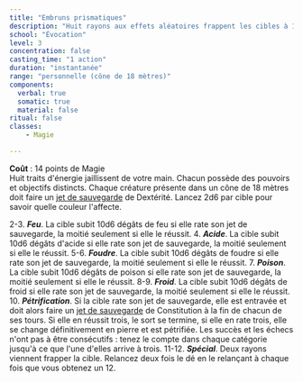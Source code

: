 ```yaml
---
title: "Embruns prismatiques"
description: "Huit rayons aux effets aléatoires frappent les cibles à 18 mètres."
school: "Évocation"
level: 3
concentration: false
casting_time: "1 action"
duration: "instantanée"
range: "personnelle (cône de 18 mètres)"
components:
  verbal: true
  somatic: true
  material: false
ritual: false
classes:
    - Magie

---
```

**Coût** : 14 points de Magie    
Huit traits d'énergie jaillissent de votre main. Chacun possède des pouvoirs et objectifs distincts. Chaque créature présente dans un cône de 18 mètres doit faire un [jet de sauvegarde](/utiliser-les-caracteristiques/#jets-de-sauvegarde) de Dextérité. Lancez 2d6 par cible pour savoir quelle couleur l'affecte.

2-3. **_Feu_**. La cible subit 10d6 dégâts de feu si elle rate son jet de sauvegarde, la moitié seulement si elle le réussit.
4. **_Acide_**. La cible subit 10d6 dégâts d'acide si elle rate son jet de sauvegarde, la moitié seulement si elle le réussit.
5-6. **_Foudre_**. La cible subit 10d6 dégâts de foudre si elle rate son jet de sauvegarde, la moitié seulement si elle le réussit.
7. **_Poison_**. La cible subit 10d6 dégâts de poison si elle rate son jet de sauvegarde, la moitié seulement si elle le réussit.
8-9. **_Froid_**. La cible subit 10d6 dégâts de froid si elle rate son jet de sauvegarde, la moitié seulement si elle le réussit.
10. **_Pétrification_**. Si la cible rate son jet de sauvegarde, elle est entravée et doit alors faire un [jet de sauvegarde](/utiliser-les-caracteristiques/#jets-de-sauvegarde) de Constitution à la fin de chacun de ses tours. Si elle en réussit trois, le sort se termine, si elle en rate trois, elle se change définitivement en pierre et est pétrifiée. Les succès et les échecs n'ont pas à être consécutifs : tenez le compte dans chaque catégorie jusqu'à ce que l'une d'elles arrive à trois.
11-12. **_Spécial_**. Deux rayons viennent frapper la cible. Relancez deux fois le dé en le relançant à chaque fois que vous obtenez un 12.
